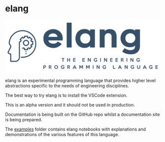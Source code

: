 # elang

![elang logo](./elang-logo.png)

elang is an experimental programming language that provides higher level abstractions specific to the needs of engineering disciplines.

The best way to try elang is to install the VSCode extension.

This is an alpha version and it should not be used in production.

Documentation is being built on the GitHub repo whilst a documentation site is being prepared.

The [examples](./examples/) folder contains elang notebooks with explanations and demonstrations of the various features of this language.